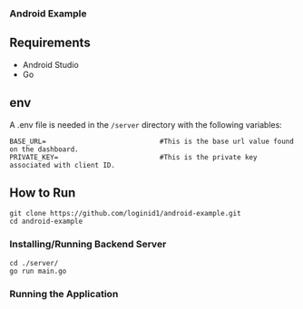 ### Android Example

## Requirements

- Android Studio
- Go

## env

A .env file is needed in the `/server` directory with the following variables:

```
BASE_URL=                            #This is the base url value found on the dashboard.
PRIVATE_KEY=                         #This is the private key associated with client ID.
```

## How to Run

```
git clone https://github.com/loginid1/android-example.git
cd android-example
```

### Installing/Running Backend Server

```
cd ./server/
go run main.go
```

### Running the Application

